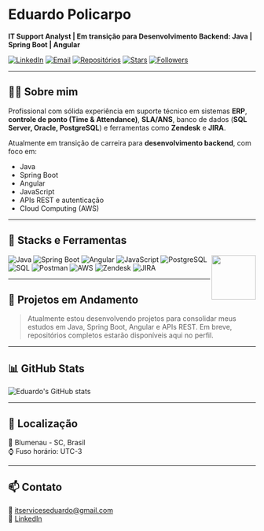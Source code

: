 # Eduardo Policarpo

**IT Support Analyst | Em transição para Desenvolvimento Backend: Java | Spring Boot | Angular**

[![LinkedIn](https://img.shields.io/badge/LinkedIn-0077B5?style=for-the-badge&logo=linkedin&logoColor=white)](https://www.linkedin.com/in/eduardopolicarpotechsupport)
[![Email](https://img.shields.io/badge/Gmail-D14836?style=for-the-badge&logo=gmail&logoColor=white)](mailto:itserviceseduardo@gmail.com)
[![Repositórios](https://img.shields.io/badge/Repositórios-0059D6?style=for-the-badge&logo=github&logoColor=white)](https://github.com/edupolicarpo?tab=repositories)
[![Stars](https://img.shields.io/github/stars/edupolicarpo?style=for-the-badge&label=Stars&color=blue&logo=github&logoColor=white)](https://github.com/edupolicarpo?tab=stars)
[![Followers](https://img.shields.io/github/followers/edupolicarpo?label=Seguidores&style=for-the-badge&color=red&logo=github&logoColor=white)](https://github.com/edupolicarpo?tab=followers)

---

## 🧑‍💻 Sobre mim

Profissional com sólida experiência em suporte técnico em sistemas **ERP**, **controle de ponto (Time & Attendance)**, **SLA/ANS**, banco de dados (**SQL Server, Oracle, PostgreSQL**) e ferramentas como **Zendesk** e **JIRA**.

Atualmente em transição de carreira para **desenvolvimento backend**, com foco em:

- Java
- Spring Boot  
- Angular
- JavaScript  
- APIs REST e autenticação  
- Cloud Computing (AWS)

---

## 🧰 Stacks e Ferramentas  
<img src="https://cdn.jsdelivr.net/gh/Th3Wall/assets-cdn/books/book-reading.gif" width="90" align="right"/>

![Java](https://img.shields.io/badge/Java-ED8B00?style=for-the-badge&logo=java&logoColor=white)
![Spring Boot](https://img.shields.io/badge/Spring_Boot-6DB33F?style=for-the-badge&logo=springboot&logoColor=white)
![Angular](https://img.shields.io/badge/Angular-DD0031?style=for-the-badge&logo=angular&logoColor=white)
![JavaScript](https://img.shields.io/badge/JavaScript-F7DF1E?style=for-the-badge&logo=javascript&logoColor=black)
![PostgreSQL](https://img.shields.io/badge/PostgreSQL-316192?style=for-the-badge&logo=postgresql&logoColor=white)
![SQL](https://img.shields.io/badge/SQL-4479A1?style=for-the-badge&logo=sqlite&logoColor=white)
![Postman](https://img.shields.io/badge/Postman-FF6C37?style=for-the-badge&logo=postman&logoColor=white)
![AWS](https://img.shields.io/badge/AWS-FF9900?style=for-the-badge&logo=amazonaws&logoColor=white)
![Zendesk](https://img.shields.io/badge/Zendesk-03363D?style=for-the-badge&logo=zendesk&logoColor=white)
![JIRA](https://img.shields.io/badge/JIRA-0052CC?style=for-the-badge&logo=jira&logoColor=white)

---

## 📌 Projetos em Andamento

> Atualmente estou desenvolvendo projetos para consolidar meus estudos em Java, Spring Boot, Angular e APIs REST. Em breve, repositórios completos estarão disponíveis aqui no perfil.

---

## 📊 GitHub Stats

![Eduardo's GitHub stats](https://github-readme-stats.vercel.app/api?username=edupolicarpo&show_icons=true&theme=tokyonight)

---

## 📍 Localização

📌 Blumenau - SC, Brasil  
⌚ Fuso horário: UTC-3

---

## 📫 Contato

📧 itserviceseduardo@gmail.com  
🔗 [LinkedIn](https://www.linkedin.com/in/eduardopolicarpotechsupport)

